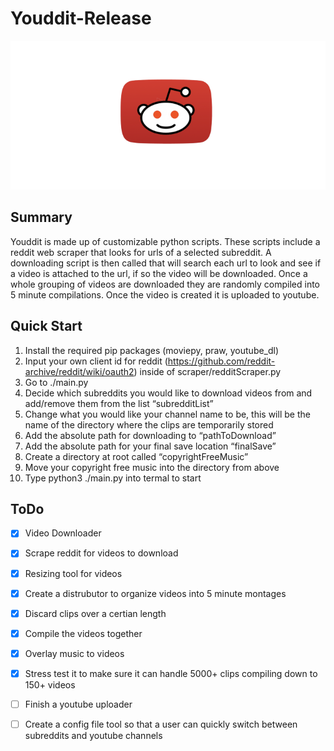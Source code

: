 # Youddit-Release

![Youddit](youdditProfilePic.png)


## Summary

Youddit is made up of customizable python scripts. These scripts include a reddit web scraper that looks for urls of a selected subreddit. A downloading script is then called that will search each url to look and see if a video is attached to the url, if so the video will be downloaded. Once a whole grouping of videos are downloaded they are randomly compiled into 5 minute compilations. Once the video is created it is uploaded to youtube.

## Quick Start

1. Install the required pip packages (moviepy, praw, youtube_dl)
2. Input your own client id for reddit (https://github.com/reddit-archive/reddit/wiki/oauth2) inside of scraper/redditScraper.py
3. Go to ./main.py
4. Decide which subreddits you would like to download videos from and add/remove them from the list “subredditList”
5. Change what you would like your channel name to be, this will be the name of the directory where the clips are temporarily stored
6. Add the absolute path for downloading to “pathToDownload”
7. Add the absolute path for your final save location “finalSave”
8. Create a directory at root called “copyrightFreeMusic”
9. Move your copyright free music into the directory from above
10. Type python3 ./main.py into termal to start

## ToDo
- [x] Video Downloader
- [x] Scrape reddit for videos to download
- [x] Resizing tool for videos
- [x] Create a distrubutor to organize videos into 5 minute montages
- [x] Discard clips over a certian length
- [x] Compile the videos together
- [x] Overlay music to videos
- [x] Stress test it to make sure it can handle 5000+ clips compiling down to 150+ videos
- [ ] Finish a youtube uploader
- [ ] Create a config file tool so that a user can quickly switch between subreddits and youtube channels

